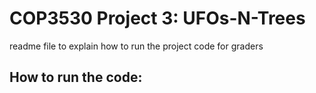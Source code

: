 <H1> COP3530 Project 3: UFOs-N-Trees </h1>
readme file to explain how to run the project code for graders

## How to run the code:

